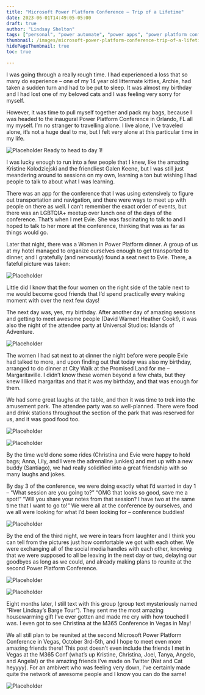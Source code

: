```yaml
---
title: "Microsoft Power Platform Conference – Trip of a Lifetime"
date: 2023-06-01T14:49:05-05:00
draft: true
author: "Lindsay Shelton"
tags: ["personal", "power automate", "power apps", "power platform conference"]
thumbnail: /images/microsoft-power-platform-conference-trip-of-a-lifetime8.jpg
hidePageThumbnail: true
toc: true

---
```


I was going through a really rough time. I had experienced a loss that so many do experience – one of my 14 year old littermate kitties, Archie, had taken a sudden turn and had to be put to sleep. It was almost my birthday and I had lost one of my beloved cats and I was feeling very sorry for myself.

However, it was time to pull myself together and pack my bags, because I was headed to the inaugural Power Platform Conference in Orlando, FL all my myself. I’m no stranger to travelling alone. I live alone, I’ve traveled alone, it’s not a huge deal to me, but I felt very alone at this particular time in my life.

![Placeholder](/images/microsoft-power-platform-conference-trip-of-a-lifetime1.jpg)
Ready to head to day 1!

I was lucky enough to run into a few people that I knew, like the amazing Kristine Kolodziejski and the friendliest Galen Keene, but I was still just meandering around to sessions on my own, learning a ton but wishing I had people to talk to about what I was learning.

There was an app for the conference that I was using extensively to figure out transportation and navigation, and there were ways to meet up with people on there as well. I can’t remember the exact order of events, but there was an LGBTQIA+ meetup over lunch one of the days of the conference. That’s when I met Evie. She was fascinating to talk to and I hoped to talk to her more at the conference, thinking that was as far as things would go.

Later that night, there was a Women in Power Platform dinner. A group of us at my hotel managed to organize ourselves enough to get transported to dinner, and I gratefully (and nervously) found a seat next to Evie. There, a fateful picture was taken:

![Placeholder](/images/microsoft-power-platform-conference-trip-of-a-lifetime2.jpg)

Little did I know that the four women on the right side of the table next to me would become good friends that I’d spend practically every waking moment with over the next few days!

The next day was, yes, my birthday. After another day of amazing sessions and getting to meet awesome people (David Warner! Heather Cook!), it was also the night of the attendee party at Universal Studios: Islands of Adventure.

![Placeholder](/images/microsoft-power-platform-conference-trip-of-a-lifetime3.jpg)

The women I had sat next to at dinner the night before were people Evie had talked to more, and upon finding out that today was also my birthday, arranged to do dinner at City Walk at the Promised Land for me – Margaritaville. I didn’t know these women beyond a few chats, but they knew I liked margaritas and that it was my birthday, and that was enough for them.

We had some great laughs at the table, and then it was time to trek into the amusement park. The attendee party was so well-planned. There were food and drink stations throughout the section of the park that was reserved for us, and it was good food too.

![Placeholder](/images/microsoft-power-platform-conference-trip-of-a-lifetime4.jpg)

![Placeholder](/images/microsoft-power-platform-conference-trip-of-a-lifetime5.jpg)

By the time we’d done some rides (Christina and Evie were happy to hold bags; Anna, Lily, and I were the adrenaline junkies) and met up with a new buddy (Santiago), we had really solidified into a great friendship with so many laughs and jokes.

By day 3 of the conference, we were doing exactly what I’d wanted in day 1 – “What session are you going to?” “OMG that looks so good, save me a spot!” “Will you share your notes from that session? I have two at the same time that I want to go to!” We were all at the conference by ourselves, and we all were looking for what I’d been looking for – conference buddies!

![Placeholder](/images/microsoft-power-platform-conference-trip-of-a-lifetime6.jpg)

By the end of the third night, we were in tears from laughter and I think you can tell from the pictures just how comfortable we got with each other. We were exchanging all of the social media handles with each other, knowing that we were supposed to all be leaving in the next day or two, delaying our goodbyes as long as we could, and already making plans to reunite at the second Power Platform Conference.

![Placeholder](/images/microsoft-power-platform-conference-trip-of-a-lifetime7.jpg)

![Placeholder](/images/microsoft-power-platform-conference-trip-of-a-lifetime8.jpg)

Eight months later, I still text with this group (group text mysteriously named “River Lindsay’s Barge Tour”). They sent me the most amazing housewarming gift I’ve ever gotten and made me cry with how touched I was. I even got to see Christina at the M365 Conference in Vegas in May!

We all still plan to be reunited at the second Microsoft Power Platform Conference in Vegas, October 3rd-5th, and I hope to meet even more amazing friends there! This post doesn’t even include the friends I met in Vegas at the M365 Conf (what’s up Kristine, Christina, Joel, Tanya, Angelo, and Angela!) or the amazing friends I’ve made on Twitter (Nat and Cat heyyyy). For an ambivert who was feeling very down, I’ve certainly made quite the network of awesome people and I know you can do the same!

![Placeholder](/images/microsoft-power-platform-conference-trip-of-a-lifetime9.jpg)
